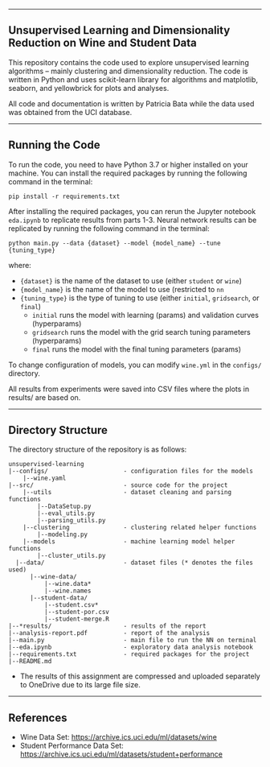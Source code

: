 ------------------------------------------------------------------------
Unsupervised Learning and Dimensionality Reduction on Wine and Student Data
------------------------------------------------------------------------
This repository contains the code used to explore unsupervised learning 
algorithms – mainly clustering and dimensionality reduction. The code is written
in Python and uses scikit-learn library for algorithms and matplotlib, seaborn,
and yellowbrick for plots and analyses.

All code and documentation is written by Patricia Bata while the data used was 
obtained from the UCI database.

------------------------------------------------------------------------
Running the Code
------------------------------------------------------------------------
To run the code, you need to have Python 3.7 or higher installed on your
machine. You can install the required packages by running the following
command in the terminal:

```
pip install -r requirements.txt
```

After installing the required packages, you can rerun the Jupyter notebook
`eda.ipynb` to replicate results from parts 1-3. Neural network results can
be replicated by running the following command in the terminal:

```
python main.py --data {dataset} --model {model_name} --tune {tuning_type}
```

where:
- `{dataset}` is the name of the dataset to use (either `student` or `wine`)
- `{model_name}` is the name of the model to use (restricted to `nn`
- `{tuning_type}` is the type of tuning to use (either `initial`, `gridsearch`, or `final`)
    - `initial` runs the model with learning (params) and validation curves (hyperparams)
    - `gridsearch` runs the model with the grid search tuning parameters (hyperparams)
    - `final` runs the model with the final tuning parameters (params)

To change configuration of models, you can modify `wine.yml` in the `configs/`
directory.

All results from experiments were saved into CSV files where the plots in
results/ are based on.

------------------------------------------------------------------------
Directory Structure
------------------------------------------------------------------------
The directory structure of the repository is as follows:
```
unsupervised-learning
|--configs/                     - configuration files for the models
    |--wine.yaml
|--src/                         - source code for the project
    |--utils                    - dataset cleaning and parsing functions
        |--DataSetup.py
        |--eval_utils.py
        |--parsing_utils.py
    |--clustering               - clustering related helper functions
        |--modeling.py
    |--models                   - machine learning model helper functions
        |--cluster_utils.py
  |--data/                      - dataset files (* denotes the files used)
      |--wine-data/
          |--wine.data*
          |--wine.names
      |--student-data/
          |--student.csv*
          |--student-por.csv
          |--student-merge.R
|--*results/                    - results of the report
|--analysis-report.pdf          - report of the analysis
|--main.py                      - main file to run the NN on terminal
|--eda.ipynb                    - exploratory data analysis notebook
|--requirements.txt             - required packages for the project
|--README.md
```

* The results of this assignment are compressed and uploaded separately
to OneDrive due to its large file size. 
------------------------------------------------------------------------
References
------------------------------------------------------------------------
- Wine Data Set: https://archive.ics.uci.edu/ml/datasets/wine
- Student Performance Data Set: https://archive.ics.uci.edu/ml/datasets/student+performance